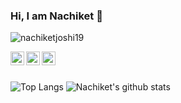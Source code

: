 ### Hi, I am Nachiket 👋

<!--
**nachiketjoshi19/nachiketjoshi19** is a ✨ _special_ ✨ repository because its `README.md` (this file) appears on your GitHub profile.

Here are some ideas to get you started:

- 🔭 I’m currently working on ...
- 🌱 I’m currently learning ...
- 👯 I’m looking to collaborate on ...
- 🤔 I’m looking for help with ...
- 💬 Ask me about ...
- 📫 How to reach me: ...
- 😄 Pronouns: ...
- ⚡ Fun fact: ...
![Nachiket's github stats](https://github-readme-stats.vercel.app/api?username=nachiketjoshi19&show_icons=true)
-->
<p align="left"> <img src="https://komarev.com/ghpvc/?username=nachiketjoshi19&label=Views&color=blue&style=plastic" alt="nachiketjoshi19" /> </p>

<a href="https://linkedin.com/in/nachiket-joshi-developer">
  <img align="left" alt="Nachiket's Linkdein" width="22px" src="https://image.flaticon.com/icons/svg/174/174857.svg" />
</a>
<a href="https://github.com/nachiketjoshi19">
  <img align="left" alt="Nachiket's Github" width="22px" src="https://image.flaticon.com/icons/svg/2111/2111432.svg" />
</a>
<a href="https://instagram.com/nachiket_j99_/">
  <img align="left" alt="Nachiket's Instagram" width="22px" src="https://image.flaticon.com/icons/svg/1384/1384063.svg" />
</a>
<br/><br/>

![Top Langs](https://github-readme-stats.vercel.app/api/top-langs/?username=nachiketjoshi19&layout=compact&theme=tokyonight)
![Nachiket's github stats](https://github-readme-stats.vercel.app/api?username=nachiketjoshi19&count_private=true&show_icons=true&theme=tokyonight)
